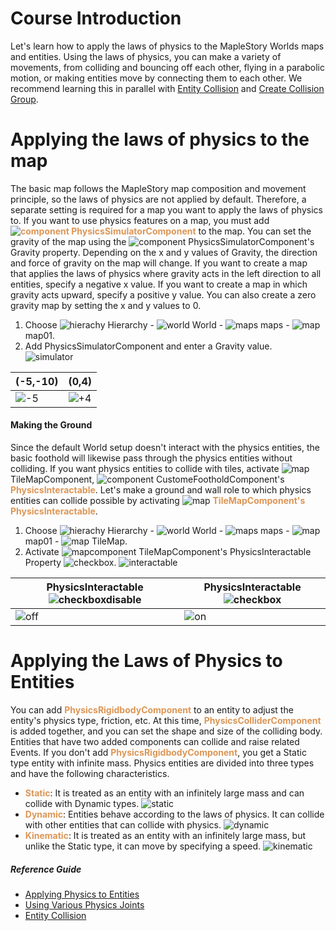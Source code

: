 # Course Introduction
Let's learn how to apply the laws of physics to the MapleStory Worlds maps and entities. Using the laws of physics, you can make a variety of movements, from colliding and bouncing off each other, flying in a parabolic motion, or making entities move by connecting them to each other.
We recommend learning this in parallel with [Entity Collision](/docs?postId=175{"target":"_self"}) and [Create Collision Group](/docs?postId=754{"target":"_self"}).

# Applying the laws of physics to the map
The basic map follows the MapleStory map composition and movement principle, so the laws of physics are not applied by default. Therefore, a separate setting is required for a map you want to apply the laws of physics to. If you want to use physics features on a map, you must add <span style="color: #dc9656">**![component](https://mod-file.dn.nexoncdn.co.kr/storage/icons/component/move.png "component") PhysicsSimulatorComponent**</span> to the map.
You can set the gravity of the map using the ![component](https://mod-file.dn.nexoncdn.co.kr/storage/icons/component/move.png "component") PhysicsSimulatorComponent's Gravity property. Depending on the x and y values of Gravity, the direction and force of gravity on the map will change. If you want to create a map that applies the laws of physics where gravity acts in the left direction to all entities, specify a negative x value. If you want to create a map in which gravity acts upward, specify a positive y value. You can also create a zero gravity map by setting the x and y values to 0.

1.  Choose ![hierachy](https://mod-file.dn.nexoncdn.co.kr/storage/icons/tab/icon_scene_maker.png "hierachy") Hierarchy - ![world](https://mod-file.dn.nexoncdn.co.kr/storage/icons/workspace/icon_world_no.png "world") World - ![maps](https://mod-file.dn.nexoncdn.co.kr/storage/icons/workspace/icon_maps_no.png "maps") maps - ![map](https://mod-file.dn.nexoncdn.co.kr/storage/icons/workspace/icon_map_no.png "map") map01.
2. Add PhysicsSimulatorComponent and enter a Gravity value.<br>![simulator](https://mod-file.dn.nexoncdn.co.kr/bbs/16602791075369a9cbb9197f24d2bacf24d88f506eba3.png "simulator")

| (-5,-10) | (0,4) |
| --- | --- |
| ![-5](https://mod-file.dn.nexoncdn.co.kr/bbs/1659508219042208f13fd27134e3992c526d914be0b51.gif "-5") | ![+4](https://mod-file.dn.nexoncdn.co.kr/bbs/16595082076157020bb152a804a76b314d6c9eedc6012.gif "+4")|

#### Making the Ground
Since the default World setup doesn't interact with the physics entities, the basic foothold will likewise pass through the physics entities without colliding. If you want physics entities to collide with tiles, activate ![map](https://mod-file.dn.nexoncdn.co.kr/storage/icons/component/map.png "map") TileMapComponent, ![component](https://mod-file.dn.nexoncdn.co.kr/storage/icons/component/Ect.png "component") CustomeFootholdComponent's <span style="color: #dc9656">**PhysicsInteractable**</span>.
Let's make a ground and wall role to which physics entities can collide possible by activating ![map](https://mod-file.dn.nexoncdn.co.kr/storage/icons/component/map.png "map") <span style="color: #dc9656">**TileMapComponent's PhysicsInteractable**</span>.

1. Choose ![hierachy](https://mod-file.dn.nexoncdn.co.kr/storage/icons/tab/icon_scene_maker.png "hierachy") Hierarchy - ![world](https://mod-file.dn.nexoncdn.co.kr/storage/icons/workspace/icon_world_no.png "world") World - ![maps](https://mod-file.dn.nexoncdn.co.kr/storage/icons/workspace/icon_maps_no.png "maps") maps - ![map](https://mod-file.dn.nexoncdn.co.kr/storage/icons/workspace/icon_map_no.png "map") map01 - ![map](https://mod-file.dn.nexoncdn.co.kr/storage/icons/component/map.png "map") TileMap.
2. Activate ![mapcomponent](https://mod-file.dn.nexoncdn.co.kr/storage/icons/component/map.png "mapcomponent") TileMapComponent's PhysicsInteractable Property ![checkbox](https://mod-file.dn.nexoncdn.co.kr/storage/icons/common/checkbox.png "checkbox").
![interactable](https://mod-file.dn.nexoncdn.co.kr/bbs/1659508535605c9a75f4c314346f7a7917c8414ad7f19.png "interactable")

| PhysicsInteractable ![checkboxdisable](https://mod-file.dn.nexoncdn.co.kr/storage/icons/common/CheckboxOff.png "checkboxdisable") |   PhysicsInteractable ![checkbox](https://mod-file.dn.nexoncdn.co.kr/storage/icons/common/checkbox.png "checkbox") |
| --- | --- |
| ![off](https://mod-file.dn.nexoncdn.co.kr/bbs/16595852217680f7f0463ddd342b1bae1498907fbe9c8.gif "off") | ![on](https://mod-file.dn.nexoncdn.co.kr/bbs/16595852355591216ebd84358467e8a22501149d7856a.gif "on") |
# Applying the Laws of Physics to Entities
You can add <span style="color: #dc9656">**PhysicsRigidbodyComponent**</span> to an entity to adjust the entity's physics type, friction, etc. At this time, <span style="color: #dc9656">**PhysicsColliderComponent**</span> is added together, and you can set the shape and size of the colliding body. Entities that have two added components can collide and raise related Events. If you don't add <span style="color: #dc9656">**PhysicsRigidbodyComponent**</span>, you get a Static type entity with infinite mass. Physics entities are divided into three types and have the following characteristics.

* <span style="color: #dc9656">**Static**</span>: It is treated as an entity with an infinitely large mass and can collide with Dynamic types.
![static](https://mod-file.dn.nexoncdn.co.kr/bbs/1659576952722cf8c504f8d504c7e9086e3bec94a09c9.gif "static")
* <span style="color: #dc9656">**Dynamic**</span>: Entities behave according to the laws of physics. It can collide with other entities that can collide with physics.
![dynamic](https://mod-file.dn.nexoncdn.co.kr/bbs/1659576966548ee80da29541e440eac920f8b56b56064.gif "dynamic")
* <span style="color: #dc9656">**Kinematic**</span>: It is treated as an entity with an infinitely large mass, but unlike the Static type, it can move by specifying a speed.
![kinematic](https://mod-file.dn.nexoncdn.co.kr/bbs/165959362285423ac24e7dcdb4ca6b543886eee581004.gif "kinematic")
##### Reference Guide
* [Applying Physics to Entities](/docs?postId=761{"target":"_self"})
* [Using Various Physics Joints](/docs?postId=760{"target":"_self"})
* [Entity Collision](/docs/?postId=175{"target":"_self"})
